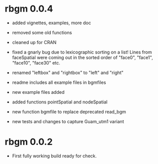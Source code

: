 # rbgm 0.0.4

* added vignettes, examples, more doc

* removed some old functions

* cleaned up for CRAN

* fixed a gnarly bug due to lexicographic sorting on a list! Lines from faceSpatial were coming out in the sorted order of "face0", "face1", "face10", "face30" etc.

* renamed "leftbox" and "rightbox" to "left" and "right"

* readme includes all example files in bgmfiles

* new example files added

* added functions pointSpatial and nodeSpatial 

* new function bgmfile to replace deprecated read_bgm

* new tests and changes to capture Guam_utm1 variant

# rbgm 0.0.2

* First fully working build ready for check.




